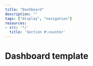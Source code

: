 ```yaml
---
title: "Dashboard"
description: ""
tags: ["display", "navigation"]
resources:
- src: '*/'
  title: 'Section #:counter'
---
```


# Dashboard template
